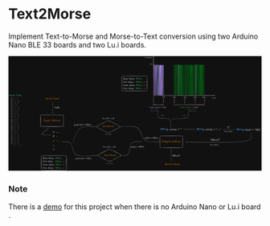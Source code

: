 # Text2Morse

Implement Text-to-Morse and Morse-to-Text conversion using two Arduino Nano BLE 33 boards and two Lu.i boards.

![Architecture](figures/graph.png)

### Note

There is a [demo](https://github.com/chubetho/Text2MorseWeb) for this project when there is no Arduino Nano or Lu.i board  .
